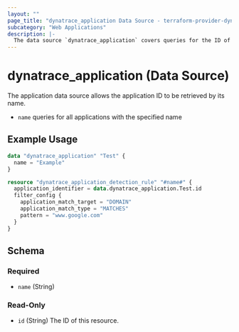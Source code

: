 ```yaml
---
layout: ""
page_title: "dynatrace_application Data Source - terraform-provider-dynatrace"
subcategory: "Web Applications"
description: |-
  The data source `dynatrace_application` covers queries for the ID of an application based on name
---
```


# dynatrace_application (Data Source)

The application data source allows the application ID to be retrieved by its name.

- `name` queries for all applications with the specified name

## Example Usage

```terraform
data "dynatrace_application" "Test" {
  name = "Example"
}

resource "dynatrace_application_detection_rule" "#name#" {
  application_identifier = data.dynatrace_application.Test.id
  filter_config {
    application_match_target = "DOMAIN" 
    application_match_type = "MATCHES" 
    pattern = "www.google.com" 
  }
}
```

<!-- schema generated by tfplugindocs -->
## Schema

### Required

- `name` (String)

### Read-Only

- `id` (String) The ID of this resource.